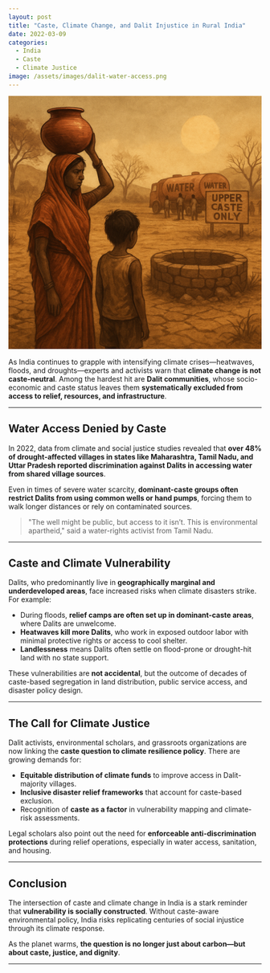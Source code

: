 ```yaml
---
layout: post
title: "Caste, Climate Change, and Dalit Injustice in Rural India"
date: 2022-03-09
categories: 
  - India
  - Caste
  - Climate Justice
image: /assets/images/dalit-water-access.png
---
```


![Dalit community struggling with water access in rural drought areas](/assets/images/dalit-water-access.png)

As India continues to grapple with intensifying climate crises—heatwaves, floods, and droughts—experts and activists warn that **climate change is not caste-neutral**. Among the hardest hit are **Dalit communities**, whose socio-economic and caste status leaves them **systematically excluded from access to relief, resources, and infrastructure**.

---

## Water Access Denied by Caste

In 2022, data from climate and social justice studies revealed that **over 48% of drought-affected villages in states like Maharashtra, Tamil Nadu, and Uttar Pradesh reported discrimination against Dalits in accessing water from shared village sources**.

Even in times of severe water scarcity, **dominant-caste groups often restrict Dalits from using common wells or hand pumps**, forcing them to walk longer distances or rely on contaminated sources.

> "The well might be public, but access to it isn’t. This is environmental apartheid," said a water-rights activist from Tamil Nadu.

---

## Caste and Climate Vulnerability

Dalits, who predominantly live in **geographically marginal and underdeveloped areas**, face increased risks when climate disasters strike. For example:

- During floods, **relief camps are often set up in dominant-caste areas**, where Dalits are unwelcome.
- **Heatwaves kill more Dalits**, who work in exposed outdoor labor with minimal protective rights or access to cool shelter.
- **Landlessness** means Dalits often settle on flood-prone or drought-hit land with no state support.

These vulnerabilities are **not accidental**, but the outcome of decades of caste-based segregation in land distribution, public service access, and disaster policy design.

---

## The Call for Climate Justice

Dalit activists, environmental scholars, and grassroots organizations are now linking the **caste question to climate resilience policy**. There are growing demands for:

- **Equitable distribution of climate funds** to improve access in Dalit-majority villages.
- **Inclusive disaster relief frameworks** that account for caste-based exclusion.
- Recognition of **caste as a factor** in vulnerability mapping and climate-risk assessments.

Legal scholars also point out the need for **enforceable anti-discrimination protections** during relief operations, especially in water access, sanitation, and housing.

---

## Conclusion

The intersection of caste and climate change in India is a stark reminder that **vulnerability is socially constructed**. Without caste-aware environmental policy, India risks replicating centuries of social injustice through its climate response.

As the planet warms, **the question is no longer just about carbon—but about caste, justice, and dignity**.

---

